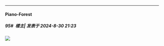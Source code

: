 ﻿
*****

####  Piano-Forest  
##### 95#         楼主| 发表于 2024-8-30 21:23

<img src="https://p.sda1.dev/19/8154ce0409211b288e4f5345cbc317ab/yande.re 1192179 aquastar_inc. bikini jeanne_e._anise naze_boku_no_sekai_wo_daremo_oboeteinai_no_ka_ swimsuits.jpg" referrerpolicy="no-referrer">

